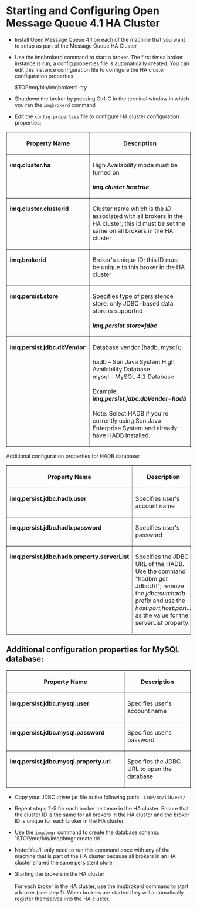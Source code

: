 # Starting and Configuring Open Message Queue 4.1 HA Cluster

* Install Open Message Queue 4.1 on each of the machine that you want to setup as part of the Message Queue HA Cluster

* Use the imqbrokerd command to start a broker. 
The first timea broker instance is run, a config.properties file is automatically created. 
You can edit this instance configuration file to configure the HA cluster configuration properties.

    $TOP/mq/bin/imqbrokerd -tty
	
* Shutdown the broker by pressing Ctrl-C in the terminal window in which you ran the `imqbrokerd` command

* Edit the `config.properties` file to configure HA cluster configuration properties:

<TABLE WIDTH=766 BORDER=1 CELLPADDING=4 CELLSPACING=3 STYLE="page-break-inside: avoid">
		<COL WIDTH=380>
		<COL WIDTH=359>
		<THEAD>
			<TR VALIGN=TOP>
				<TH WIDTH=380>
					<P>Property Name</P>
				</TH>
				<TH WIDTH=359>
					<P>Description</P>
				</TH>
			</TR>
		</THEAD>
		<TBODY>
			<TR VALIGN=TOP>
				<TD WIDTH=380>
					<P><B>imq.cluster.ha</B></P>
				</TD>
				<TD WIDTH=359>
					<P><FONT SIZE=3>High Availability mode must be turned
					on<BR><BR><B><I>imq.cluster.ha=true</I></B></FONT></P>
				</TD>
			</TR>
			<TR VALIGN=TOP>
				<TD WIDTH=380>
					<P><B>imq.cluster.clusterid</B></P>
				</TD>
				<TD WIDTH=359>
					<P><FONT SIZE=3>Cluster name which is the <SPAN STYLE="font-weight: medium"><I>ID</I></SPAN>
					associated with all brokers in the HA cluster; this id must be
					set the same on all brokers in the HA cluster</FONT></P>
				</TD>
			</TR>
			<TR VALIGN=TOP>
				<TD WIDTH=380>
					<P><B>imq.brokerid</B></P>
				</TD>
				<TD WIDTH=359>
					<P><FONT SIZE=3>Broker's unique ID; this ID must be unique to
					this broker in the HA cluster</FONT></P>
				</TD>
			</TR>
			<TR VALIGN=TOP>
				<TD WIDTH=380>
					<P><B>imq.persist.store</B></P>
				</TD>
				<TD WIDTH=359>
					<P>Specifies type of  persistence store; only JDBC-based data
					store is supported<BR><BR><B><I>imq.persist.store=jdbc</I></B></P>
				</TD>
			</TR>
			<TR VALIGN=TOP>
				<TD WIDTH=380>
					<P><B>imq.persist.jdbc.dbVendor</B></P>
				</TD>
				<TD WIDTH=359>
					<P>Database vendor (hadb, mysql);<BR><BR>hadb &ndash; Sun Java
					System High Availability Database<BR>mysql &ndash; MySQL 4.1
					Database<BR><BR>Example: <B><I>imq.persist.jdbc.dbVendor=hadb</I></B><BR><BR>Note:
					Select HADB if you're currently using Sun Java Enterprise System
					and already have HADB installed.</P>
				</TD>
			</TR>
		</TBODY>
	</TABLE>

Additional configuration properties for HADB database:

<TABLE WIDTH=766 BORDER=1 CELLPADDING=4 CELLSPACING=3 STYLE="page-break-inside: avoid">
	<COL WIDTH=380>
	<COL WIDTH=359>
	<THEAD>
		<TR VALIGN=TOP>
			<TH WIDTH=380>
				<P>Property Name</P>
			</TH>
			<TH WIDTH=359>
				<P>Description</P>
			</TH>
		</TR>
	</THEAD>
	<TBODY>
		<TR VALIGN=TOP>
			<TD WIDTH=380>
				<P><B>imq.persist.jdbc.hadb.user</B></P>
			</TD>
			<TD WIDTH=359>
				<P>Specifies user's account name</P>
			</TD>
		</TR>
		<TR VALIGN=TOP>
			<TD WIDTH=380>
				<P><B>imq.persist.jdbc.hadb.password</B></P>
			</TD>
			<TD WIDTH=359>
				<P><FONT SIZE=3>Specifies user's password</FONT></P>
			</TD>
		</TR>
		<TR VALIGN=TOP>
			<TD WIDTH=380>
				<P><B>imq.persist.jdbc.hadb.property.serverList</B></P>
			</TD>
			<TD WIDTH=359>
				<P><FONT SIZE=3>Specifies the JDBC URL of the HADB. Use the
				command &quot;hadbm get JdbcUrl&quot;; remove the <I>jdbc:sun:hadb
				</I>prefix and use the <I>host:port,host:port...</I> as the
				value for the serverList property.</FONT></P>
			</TD>
		</TR>
	</TBODY>
</TABLE>
	
## Additional configuration properties for MySQL database:

<TABLE WIDTH=766 BORDER=1 CELLPADDING=4 CELLSPACING=3 STYLE="page-break-inside: avoid">
	<COL WIDTH=380>
	<COL WIDTH=359>
	<THEAD>
		<TR VALIGN=TOP>
			<TH WIDTH=380>
				<P>Property Name</P>
			</TH>
			<TH WIDTH=359>
				<P>Description</P>
			</TH>
		</TR>
	</THEAD>
	<TBODY>
		<TR VALIGN=TOP>
			<TD WIDTH=380>
				<P><B>imq.persist.jdbc.mysql.user</B></P>
			</TD>
			<TD WIDTH=359>
				<P>Specifies user's account name</P>
			</TD>
		</TR>
		<TR VALIGN=TOP>
			<TD WIDTH=380>
				<P><B>imq.persist.jdbc.mysql.password</B></P>
			</TD>
			<TD WIDTH=359>
				<P><FONT SIZE=3>Specifies user's password</FONT></P>
			</TD>
		</TR>
		<TR VALIGN=TOP>
			<TD WIDTH=380>
				<P><B>imq.persist.jdbc.mysql.property.url</B></P>
			</TD>
			<TD WIDTH=359>
				<P><FONT SIZE=3>Specifies the JDBC URL to open the database</FONT></P>
			</TD>
		</TR>
	</TBODY>
</TABLE>

* Copy your JDBC driver jar file to the following path:
` $TOP/mq/lib/ext/`

* Repeat steps 2-5 for each broker instance in the HA cluster.
Ensure that the cluster ID is the same for all brokers in the HA
cluster and the broker ID is unique for each broker in the HA
cluster.

* Use the `imqdbmgr` command to create the database schema.
`$TOP/mq/bin/imqdbmgr create tbl

* Note: You'll
	only need to run this command once with any of the machine that is
	part of the HA cluster because all brokers in an HA cluster shared
	the same persistent store.

* Starting the brokers in the HA cluster<BR><BR>For each broker
in the HA cluster, use the imqbrokerd command to start a broker (see
step 1). When brokers are started they will automatically register
themselves into the HA cluster.


